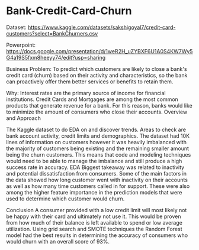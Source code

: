 # Bank-Credit-Card-Churn
Dataset: https://www.kaggle.com/datasets/sakshigoyal7/credit-card-customers?select=BankChurners.csv

Powerpoint: https://docs.google.com/presentation/d/1weR2H_uZYBXF6U1A0S4KW7Wy5G4a19S5fxm8heeyy74/edit?usp=sharing


Business Problem:
To predict which customers are likely to close a bank's credit card (churn) based on their activity and characteristics, so the bank can proactively offer them better services or benefits to retain them.

Why: 
Interest rates are the primary source of income for financial institutions. Credit Cards and Mortgages are among the most common products that generate revenue for a bank. For this reason, banks would like to minimize the amount of consumers who close their accounts. 
Overview and Approach

The Kaggle dataset to do EDA on and discover trends. Areas to check are bank account activity, credit limits and demographics. The dataset had 10K lines of information on customers however it was heavily imbalanced with the majority of customers being existing and the remaining smaller amount being the churn customers. This means that code and modeling techniques would need to be able to manage the imbalance and still produce a high success rate in accuracy. 
EDA
Biggest takeaway was related to inactivity and potential dissatisfaction from consumers. Some of the main factors in the data showed how long customer went with inactivity on their accounts as well as how many time customers called in for support. These were also among the higher feature importance in the prediction models that were used to determine which customer would churn. 

Conclusion
A consumer provided with a low credit limit will most likely not be happy with their card and ultimately not use it. This would be proven from how much of their balance is left available to spend or low average utilization. Using grid search and SMOTE techniques the Random Forest model had the best results in determining the accuracy of consumers who would churn with an overall score of 93%. 
